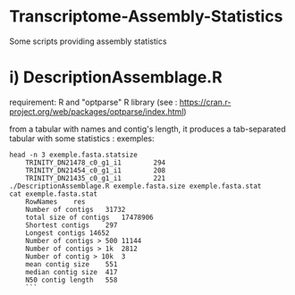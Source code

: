 # Transcriptome-Assembly-Statistics
Some scripts providing assembly statistics

# i) DescriptionAssemblage.R
requirement: R and "optparse" R library (see : https://cran.r-project.org/web/packages/optparse/index.html)

from a tabular with names and contig's length, it produces a tab-separated tabular with some statistics :
exemples:
```
head -n 3 exemple.fasta.statsize
    TRINITY_DN21478_c0_g1_i1        294
    TRINITY_DN21454_c0_g1_i1        208
    TRINITY_DN21435_c0_g1_i1        221
./DescriptionAssemblage.R exemple.fasta.size exemple.fasta.stat
cat exemple.fasta.stat
    RowNames	res
    Number of contigs	31732
    total size of contigs	17478906
    Shortest contigs	297
    Longest contigs	14652
    Number of contigs > 500	11144
    Number of contigs > 1k	2812
    Number of contig > 10k	3
    mean contig size	551
    median contig size	417
    N50 contig length	558
    ```
